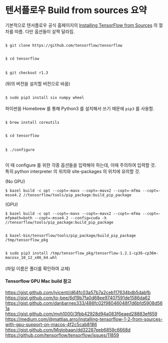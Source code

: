 # 텐서플로우 Build from sources 요약

기본적으로 텐서플로우 공식 홈페이지의 [Installing TensorFlow from Sources](https://www.tensorflow.org/install/install_sources) 의 절차를 따름. 다만 옵션들이 살짝 달라짐.

<p>
<code>
$ git clone https://github.com/tensorflow/tensorflow
</code>
</p>

<p>
<code>
$ cd tensorflow
</code>
<br />
<code>
$ git checkout r1.3 
</code>
<br />
(뒤의 버전을 설치할 버전으로 바꿈)
</p>

<p>
<code>
$ sudo pip3 install six numpy wheel   
</code>
<br />
파이썬을 Homebrew 를 통해 Python3 를 설치해서 쓰기 때문에 <code>pip3</code> 를 사용함.
</p>

<p>
<code>
$ brew install coreutils
</code>
</p>

<p>
<code>
$ cd tensorflow  
</code>
<br />

<code>
$ ./configure
</code>
<br />

이 때 configure 를 위한 각종 옵션들을 입력해야 하는데, 이때 주의하여 입력할 것.  
특히 python interpreter 의 위치와 site-packages 의 위치에 유의할 것.
</p>

<p>
(No GPU)<br />
<code>
$ bazel build -c opt --copt=-mavx --copt=-mavx2 --copt=-mfma --copt=-msse4.2 //tensorflow/tools/pip_package:build_pip_package
</code>
</p>

<p>
(GPU)<br />
<code>
$ bazel build -c opt --copt=-mavx --copt=-mavx2 --copt=-mfma --copt=-mfpmath=both --copt=-msse4.2 --config=cuda -k //tensorflow/tools/pip_package:build_pip_package
</code>
</p>

<p>
<code>
$ bazel-bin/tensorflow/tools/pip_package/build_pip_package /tmp/tensorflow_pkg
</code>
</p>

<p>
<code>
$ sudo pip3 install /tmp/tensorflow_pkg/tensorflow-1.2.1-cp36-cp36m-macosx_10_12_x86_64.whl
</code><br />
(파일 이름은 폴더를 확인하여 교체)
</p>


#### Tensorflow GPU Mac build 참고  
<https://gist.github.com/jvicenti/d64fc03a57b7a2ceb117634bdb5dabfb>  
<https://gist.github.com/to-bee/6d19b7fa0d68ee97407591de1586da62>  
<https://gist.github.com/danbarnes333/486fc02f98046048f7d6bfd5908d561a>  
<https://gist.github.com/myh1000/3fbb42928d94a083f6eaed28883ef659>  
<https://medium.com/@mattias.arro/installing-tensorflow-1-2-from-sources-with-gpu-support-on-macos-4f2c5cab8186>  
<https://gist.github.com/Mistobaan/dd32287eeb6859c6668d>  
<https://github.com/tensorflow/tensorflow/issues/11859>



